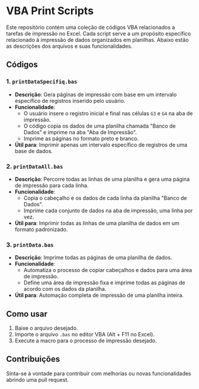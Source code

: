 # VBA Print Scripts

Este repositório contém uma coleção de códigos VBA relacionados a tarefas de impressão no Excel. Cada script serve a um propósito específico relacionado à impressão de dados organizados em planilhas. Abaixo estão as descrições dos arquivos e suas funcionalidades.

## Códigos

### 1. `printDataSpecifiq.bas`
- **Descrição**: Gera páginas de impressão com base em um intervalo específico de registros inserido pelo usuário.
- **Funcionalidade**: 
    - O usuário insere o registro inicial e final nas células `G3` e `G4` na aba de impressão.
    - O código copia os dados de uma planilha chamada "Banco de Dados" e imprime na aba "Aba de Impressão".
    - Imprime as páginas no formato preto e branco.
- **Útil para**: Imprimir apenas um intervalo específico de registros de uma base de dados.

### 2. `printDataAll.bas`
- **Descrição**: Percorre todas as linhas de uma planilha e gera uma página de impressão para cada linha.
- **Funcionalidade**: 
    - Copia o cabeçalho e os dados de cada linha da planilha "Banco de Dados".
    - Imprime cada conjunto de dados na aba de impressão, uma linha por vez.
- **Útil para**: Imprimir todas as linhas de uma planilha de dados em um formato padronizado.

### 3. `printData.bas`
- **Descrição**: Imprime todas as páginas de uma planilha de dados.
- **Funcionalidade**: 
    - Automatiza o processo de copiar cabeçalhos e dados para uma área de impressão.
    - Define uma área de impressão fixa e imprime todas as páginas de acordo com os dados da planilha.
- **Útil para**: Automação completa de impressão de uma planilha inteira.

## Como usar
1. Baixe o arquivo desejado.
2. Importe o arquivo `.bas` no editor VBA (Alt + F11 no Excel).
3. Execute a macro para o processo de impressão desejado.

## Contribuições
Sinta-se à vontade para contribuir com melhorias ou novas funcionalidades abrindo uma pull request.

